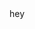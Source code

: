 <html>
  <meta charset"utf8">
  <head>
    <title> hey </title>
  </head> <body>
  hey
  </body>
  </html>
